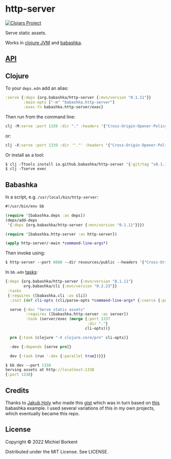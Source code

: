 # http-server

[![Clojars Project](https://img.shields.io/clojars/v/org.babashka/http-server.svg)](https://clojars.org/org.babashka/http-server)

Serve static assets.

Works in [clojure JVM](#clojure) and [babashka](#babashka).

## [API](API.md)

## Clojure

To your `deps.edn` add an alias:

``` clojure
:serve {:deps {org.babashka/http-server {:mvn/version "0.1.11"}}
        :main-opts ["-m" "babashka.http-server"]
        :exec-fn babashka.http-server/exec}
```

Then run from the command line:

``` clojure
clj -M:serve :port 1339 :dir "." :headers '{"Cross-Origin-Opener-Policy" "same-origin"}'
```

or:

``` clojure
clj -X:serve :port 1339 :dir '"."' :headers '{"Cross-Origin-Opener-Policy" "same-origin"}'
```

Or install as a tool:

``` clojure
$ clj -Ttools install io.github.babashka/http-server '{:git/tag "v0.1.11"}' :as serve
$ clj -Tserve exec
```

## Babashka

In a script, e.g. `/usr/local/bin/http-server`:

``` clojure
#!/usr/bin/env bb

(require '[babashka.deps :as deps])
(deps/add-deps
 '{:deps {org.babashka/http-server {:mvn/version "0.1.11"}}})

(require '[babashka.http-server :as http-server])

(apply http-server/-main *command-line-args*)
```

Then invoke using:

``` clojure
$ http-server --port 8888 --dir resources/public --headers '{"Cross-Origin-Opener-Policy" "same-origin"}'
```

In `bb.edn` [tasks](https://book.babashka.org/#tasks):

``` clojure
{:deps {org.babashka/http-server {:mvn/version "0.1.11"}
        org.babashka/cli {:mvn/version "0.2.23"}}
 :tasks
 {:requires ([babashka.cli :as cli])
  :init (def cli-opts (cli/parse-opts *command-line-args* {:coerce {:port :int :headers :edn}}))

  serve {:doc "Serve static assets"
         :requires ([babashka.http-server :as server])
         :task (server/exec (merge {:port 1337
                                    :dir "."}
                                   cli-opts))}

  prn {:task (clojure "-X clojure.core/prn" cli-opts)}

  -dev {:depends [serve prn]}

  dev {:task (run '-dev {:parallel true})}}}
```

``` clojure
$ bb dev --port 1338
Serving assets at http://localhost:1338
{:port 1338}
```

## Credits

Thanks to [Jakub Holy](https://github.com/holyjak) who made this
[gist](https://gist.github.com/holyjak/36c6284c047ffb7573e8a34399de27d8) which
was in turn based on
[this](https://github.com/babashka/babashka/blob/master/examples/image-viewer.clj)
babashka example. I used several variations of this in my own projects, which
eventually became this repo.

## License

Copyright © 2022 Michiel Borkent

Distributed under the MIT License. See LICENSE.
